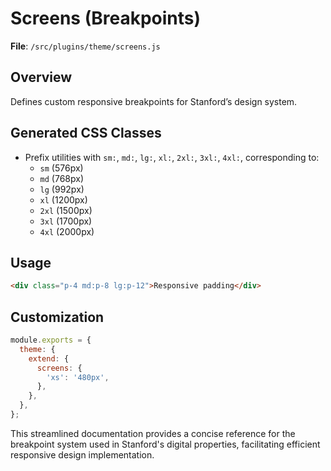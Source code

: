# Screens (Breakpoints)

**File**: `/src/plugins/theme/screens.js`

## Overview
Defines custom responsive breakpoints for Stanford’s design system.

## Generated CSS Classes
- Prefix utilities with `sm:`, `md:`, `lg:`, `xl:`, `2xl:`, `3xl:`, `4xl:`, corresponding to:
  - `sm` (576px)
  - `md` (768px)
  - `lg` (992px)
  - `xl` (1200px)
  - `2xl` (1500px)
  - `3xl` (1700px)
  - `4xl` (2000px)

## Usage
```html
<div class="p-4 md:p-8 lg:p-12">Responsive padding</div>
```

## Customization
```js
module.exports = {
  theme: {
    extend: {
      screens: {
        'xs': '480px',
      },
    },
  },
};
```

This streamlined documentation provides a concise reference for the breakpoint system used in Stanford's digital properties, facilitating efficient responsive design implementation.
